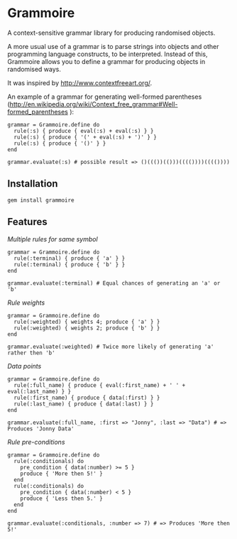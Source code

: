 Grammoire
=========

A context-sensitive grammar library for producing randomised objects.

A more usual use of a grammar is to parse strings into objects and other programming language constructs, to be 
interpreted. Instead of this, Grammoire allows you to define a grammar for producing objects in randomised ways. 

It was inspired by http://www.contextfreeart.org/. 

An example of a grammar for generating well-formed parentheses 
(http://en.wikipedia.org/wiki/Context_free_grammar#Well-formed_parentheses ):

    grammar = Grammoire.define do
      rule(:s) { produce { eval(:s) + eval(:s) } }
      rule(:s) { produce { '(' + eval(:s) + ')' } }
      rule(:s) { produce { '()' } }
    end
    
    grammar.evaluate(:s) # possible result => ()((())(()))(((())))(((())))
    
Installation
------------
    gem install grammoire
    
Features
--------

_Multiple rules for same symbol_

    grammar = Grammoire.define do
      rule(:terminal) { produce { 'a' } }
      rule(:terminal) { produce { 'b' } }
    end
    
    grammar.evaluate(:terminal) # Equal chances of generating an 'a' or 'b'

_Rule weights_

    grammar = Grammoire.define do
      rule(:weighted) { weights 4; produce { 'a' } }
      rule(:weighted) { weights 2; produce { 'b' } }
    end
    
    grammar.evaluate(:weighted) # Twice more likely of generating 'a' rather then 'b'

_Data points_

    grammar = Grammoire.define do
      rule(:full_name) { produce { eval(:first_name) + ' ' + eval(:last_name) } }
      rule(:first_name) { produce { data(:first) } }
      rule(:last_name) { produce { data(:last) } }
    end
    
    grammar.evaluate(:full_name, :first => "Jonny", :last => "Data") # => Produces 'Jonny Data'

_Rule pre-conditions_

    grammar = Grammoire.define do
      rule(:conditionals) do
        pre_condition { data(:number) >= 5 }
        produce { 'More then 5!' }
      end
      rule(:conditionals) do
        pre_condition { data(:number) < 5 }
        produce { 'Less then 5.' }
      end      
    end
    
    grammar.evaluate(:conditionals, :number => 7) # => Produces 'More then 5!'